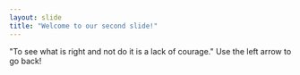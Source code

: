 ```yaml
---
layout: slide
title: "Welcome to our second slide!"
---
```

"To see what is right and not do it is a lack of courage."
Use the left arrow to go back!

